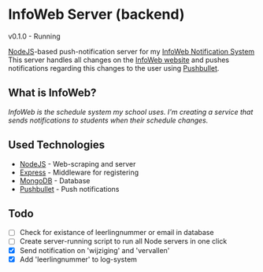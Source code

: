 # InfoWeb Server (backend)
v0.1.0 - Running

[NodeJS]("http://www.nodejs.org/")-based push-notification server for my [InfoWeb Notification System]("https://github.com/renzowesterbeek/iweb-website")
This server handles all changes on the [InfoWeb website]("http://cygyrooster.nl/infoweb/index.php?ref=2") and pushes notifications regarding this changes to the user using [Pushbullet]("https://www.pushbullet.com").

## What is InfoWeb?
_InfoWeb is the schedule system my school uses. I'm creating a service that sends notifications to students when their schedule changes._

## Used Technologies
- [NodeJS]("http://www.nodejs.org/") - Web-scraping and server
- [Express]("http://expressjs.com/") - Middleware for registering
- [MongoDB]("http://mongodb.org") - Database
- [Pushbullet]("https://www.pushbullet.com") - Push notifications

## Todo
- [ ] Check for existance of leerlingnummer or email in database
- [ ] Create server-running script to run all Node servers in one click
- [x] Send notification on 'wijziging' and 'vervallen'
- [x] Add 'leerlingnummer' to log-system
